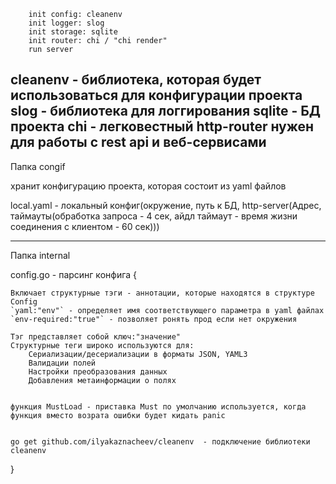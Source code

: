 
		init config: cleanenv
		init logger: slog
		init storage: sqlite
		init router: chi / "chi render"
		run server

cleanenv - библиотека, которая будет использоваться для конфигурации проекта
slog - библиотека для логгирования 
sqlite - БД проекта
chi - легковестный http-router нужен для работы с rest api и веб-сервисами
-----------------------------------------------------------------------------------------------------------
Папка congif 

хранит конфигурацию проекта, которая состоит из yaml файлов

local.yaml - локальный конфиг(окружение, путь к БД, http-server(Адрес, таймауты(обработка запроса - 4 сек, айдл таймаут - время жизни соединения с клиентом - 60 сек)))


-----------------------------------------------------------------------------------------------------------
Папка internal

config.go - парсинг конфига {

    Включает структурные тэги - аннотации, которые находятся в структуре Config
    `yaml:"env"` - определяет имя соответствующего параметра в yaml файлах
    `env-required:"true"` - позволяет ронять прод если нет окружения

    Тэг представляет собой ключ:"значение"
    Структурные теги широко используются для:
        Сериализации/десериализации в форматы JSON, YAML3
        Валидации полей
        Настройки преобразования данных
        Добавления метаинформации о полях


    функция MustLoad - приставка Must по умолчанию используется, когда функция вместо возрата ошибки будет кидать panic


    go get github.com/ilyakaznacheev/cleanenv  - подключение библиотеки cleanenv

}


